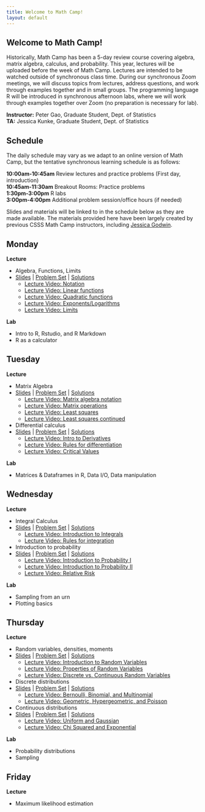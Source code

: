 ```yaml
---
title: Welcome to Math Camp!
layout: default
---
```


## Welcome to Math Camp!

Historically, Math Camp has been a 5-day review course covering algebra, matrix algebra, calculus, and probability. This year, lectures will be uploaded before the week of Math Camp. Lectures are intended to be watched outside of synchronous class time. During our synchronous Zoom meetings, we will discuss topics from lectures, address questions, and work through examples together and in small groups. The programming language R will be introduced in synchronous afternoon labs, where we will work through examples together over Zoom (no preparation is necessary for lab). 

  **Instructor:** Peter Gao, Graduate Student, Dept. of Statistics  
  **TA:** Jessica Kunke, Graduate Student, Dept. of Statistics    

## Schedule

The daily schedule may vary as we adapt to an online version of Math Camp, but the tentative synchronous learning schedule is as follows:  

  **10:00am-10:45am**  Review lectures and practice problems (First day, introduction)  
  **10:45am-11:30am**  Breakout Rooms: Practice problems  
  **1:30pm-3:00pm**    R labs  
  **3:00pm-4:00pm**    Additional problem session/office hours (if needed)  

Slides and materials will be linked to in the schedule below as they are made available. The materials provided here have been largely created by previous CSSS Math Camp instructors, including [Jessica Godwin](https://jlgodwin.github.io/MathCamp).

## Monday
**Lecture**
 * Algebra, Functions, Limits
 * [Slides](https://peteragao.github.io/CSSS-Math-Camp-2021/Lectures/Lecture1.pdf)  \| [Problem Set](https://peteragao.github.io/CSSS-Math-Camp-2021/ProblemSets/problemset1.pdf) \| [Solutions](https://peteragao.github.io//CSSS-Math-Camp-2021/ProblemSets/solutions1.pdf)
    * [Lecture Video: Notation](https://washington.zoom.us/rec/share/Bqa2q0OmzvZqMV4aN69MHanV9ndHDNkc46px8DLy3fsa-RbpNspZJcQwQGXNdGcB.K44wcyN-a2unFSjB?startTime=1629342082000)
    * [Lecture Video: Linear functions](https://washington.zoom.us/rec/share/Oyozh9VfhBtbblLp8pFdpSx9uHDE2gl6ouS6vETUCpg_BViZUplweINXQTX21rsQ.Uv08jLiJ-l9TzDEA?startTime=1629428390000)
    * [Lecture Video: Quadratic functions](https://washington.zoom.us/rec/share/2KfHU6LRBiy6oTS-13nUYNCKPcNJeUS7w473EXVZERxzpDfV8grSZMUahCLvo3QZ.nktLwW07sxPu9qAY?startTime=1629566904000)
    * [Lecture Video: Exponents/Logarithms](https://washington.zoom.us/rec/share/2KfHU6LRBiy6oTS-13nUYNCKPcNJeUS7w473EXVZERxzpDfV8grSZMUahCLvo3QZ.nktLwW07sxPu9qAY?startTime=1629568450000)
    * [Lecture Video: Limits](https://washington.zoom.us/rec/share/2KfHU6LRBiy6oTS-13nUYNCKPcNJeUS7w473EXVZERxzpDfV8grSZMUahCLvo3QZ.nktLwW07sxPu9qAY?startTime=1629570847000)
 
**Lab**
 * Intro to R, Rstudio, and R Markdown
 * R as a calculator

## Tuesday
**Lecture**
 * Matrix Algebra
 * [Slides](https://peteragao.github.io/CSSS-Math-Camp-2021/Lectures/Lecture2.pdf)  \| [Problem Set](https://peteragao.github.io/CSSS-Math-Camp-2021/ProblemSets/problemset2.pdf) \| [Solutions](https://peteragao.github.io//CSSS-Math-Camp-2021/ProblemSets/solutions2.pdf)
    * [Lecture Video: Matrix algebra notation](https://washington.zoom.us/rec/share/PT7hHLadLzZMfgZxGNkcfMESA3l3yuMmugyiX9Y0sXbipsxwTosn8Uv-tcUI0czf.mxEtJLDv4s4OkOyO?startTime=1629921905000)
    * [Lecture Video: Matrix operations](https://washington.zoom.us/rec/share/PT7hHLadLzZMfgZxGNkcfMESA3l3yuMmugyiX9Y0sXbipsxwTosn8Uv-tcUI0czf.mxEtJLDv4s4OkOyO?startTime=1629923203000)
    * [Lecture Video: Least squares](https://washington.zoom.us/rec/share/xjQPIgeQ9c2OBy3fzSvFY5XYAF22D8hmzJzvw4Sp5TUBSBMgwKVX5-FJb4LB1OUb.SG5606hDSDJt77e_?startTime=1629932017000)
    * [Lecture Video: Least squares continued](https://uw.hosted.panopto.com/Panopto/Pages/Viewer.aspx?id=8a347ff8-fdd2-4a73-8845-ad8f01845940)
 * Differential calculus
 * [Slides](https://peteragao.github.io/CSSS-Math-Camp-2021/Lectures/Lecture3.pdf) \| [Problem Set](https://peteragao.github.io/CSSS-Math-Camp-2021/ProblemSets/problemset3.pdf) \| [Solutions](https://peteragao.github.io//CSSS-Math-Camp-2021/ProblemSets/solutions3.pdf)
     * [Lecture Video: Intro to Derivatives](https://washington.zoom.us/rec/share/u_BYWF5whBlM-V1-6owoZgncXk_6YDDm9xvPSSOMPv7g90bSD5D0j0H-O5C7zJTM.BnKrPiC6wUiv88gb?startTime=1630014344000)
    * [Lecture Video: Rules for differentiation](https://washington.zoom.us/rec/share/u_BYWF5whBlM-V1-6owoZgncXk_6YDDm9xvPSSOMPv7g90bSD5D0j0H-O5C7zJTM.BnKrPiC6wUiv88gb?startTime=1630015929000)
    * [Lecture Video: Critical Values](https://washington.zoom.us/rec/share/u_BYWF5whBlM-V1-6owoZgncXk_6YDDm9xvPSSOMPv7g90bSD5D0j0H-O5C7zJTM.BnKrPiC6wUiv88gb?startTime=1630017267000)
 
**Lab**
* Matrices & Dataframes in R, Data I/O, Data manipulation

## Wednesday
**Lecture**
* Integral Calculus
* [Slides](https://peteragao.github.io/CSSS-Math-Camp-2021/Lectures/Lecture4.pdf)  \| [Problem Set](https://peteragao.github.io/CSSS-Math-Camp-2021/ProblemSets/problemset4.pdf) \| [Solutions](https://peteragao.github.io//CSSS-Math-Camp-2021/ProblemSets/solutions4.pdf)
    * [Lecture Video: Introduction to Integrals](https://washington.zoom.us/rec/share/Hro-6N5l4fIyrjx7aZVFZwxzfTx8GEOUvdlC2RILoyqumyMLQ-OpWDMQYIPV2mZP.2-6iT1zbdWSNMz53?startTime=1630090996000)
    * [Lecture Video: Rules for integration](https://washington.zoom.us/rec/share/Hro-6N5l4fIyrjx7aZVFZwxzfTx8GEOUvdlC2RILoyqumyMLQ-OpWDMQYIPV2mZP.2-6iT1zbdWSNMz53?startTime=1630092654000)
* Introduction to probability
* [Slides](https://peteragao.github.io/CSSS-Math-Camp-2021/Lectures/Lecture5.pdf) \| [Problem Set](https://peteragao.github.io/CSSS-Math-Camp-2021/ProblemSets/problemset5.pdf) \| [Solutions](https://peteragao.github.io//CSSS-Math-Camp-2021/ProblemSets/solutions5.pdf)
    * [Lecture Video: Introduction to Probability I ](https://washington.zoom.us/rec/share/0YQ4UG9aVlbzCMQeyEze_1JW9seneQSwpQElPkPnd1SacECkawqeu0PeA4glaNGY.hJUPiCMgu6-1Qawz?startTime=1630356226000)
    * [Lecture Video:  Introduction to Probability II](https://washington.zoom.us/rec/share/0YQ4UG9aVlbzCMQeyEze_1JW9seneQSwpQElPkPnd1SacECkawqeu0PeA4glaNGY.hJUPiCMgu6-1Qawz?startTime=1630357735000)
    * [Lecture Video:  Relative Risk](https://washington.zoom.us/rec/share/0YQ4UG9aVlbzCMQeyEze_1JW9seneQSwpQElPkPnd1SacECkawqeu0PeA4glaNGY.hJUPiCMgu6-1Qawz?startTime=1630359226000)



**Lab**
* Sampling from an urn
* Plotting basics 

## Thursday
**Lecture**
 * Random variables, densities, moments
 * [Slides](https://peteragao.github.io/CSSS-Math-Camp-2021/Lectures/Lecture6.pdf) \| [Problem Set](https://peteragao.github.io/CSSS-Math-Camp-2021/ProblemSets/problemset6.pdf) \| [Solutions](https://peteragao.github.io//CSSS-Math-Camp-2021/ProblemSets/solutions6.pdf)
   * [Lecture Video: Introduction to Random Variables ](https://washington.zoom.us/rec/share/z1_eyegYcCr1-kzXOsuaHmKxv0nW4lKQbI__RrH00eZa-eXx3XZ0zYMRDUTLeII.THjG5y_zaesfVuqO?startTime=1630447488000)
    * [Lecture Video:  Properties of Random Variables](https://washington.zoom.us/rec/share/z1_eyegYcCr1-kzXOsuaHmKxv0nW4lKQbI__RrH00eZa-eXx3XZ0zYMRDUTLeII.THjG5y_zaesfVuqO?startTime=1630448627000)
    * [Lecture Video:  Discrete vs. Continuous Random Variables](https://washington.zoom.us/rec/share/z1_eyegYcCr1-kzXOsuaHmKxv0nW4lKQbI__RrH00eZa-eXx3XZ0zYMRDUTLeII.THjG5y_zaesfVuqO?startTime=1630449685000)
 * Discrete distributions
 * [Slides](https://peteragao.github.io/CSSS-Math-Camp-2021/Lectures/Lecture7.pdf) \| [Problem Set](https://peteragao.github.io/CSSS-Math-Camp-2021/ProblemSets/problemset7.pdf) \| [Solutions](https://peteragao.github.io//CSSS-Math-Camp-2021/ProblemSets/solutions7.pdf)
    * [Lecture Video: Bernoulli, Binomial, and Multinomial ](https://washington.zoom.us/rec/share/9bSaTOieXWv656W_mQLiClDRK22cS3reCb4aY75vVTog8jFMv-fvxNCDMRX2kcf2._i_5eLZojcqh1B1Z?startTime=1630522261000)
    * [Lecture Video:  Geometric, Hypergeometric, and Poisson](https://washington.zoom.us/rec/share/9bSaTOieXWv656W_mQLiClDRK22cS3reCb4aY75vVTog8jFMv-fvxNCDMRX2kcf2._i_5eLZojcqh1B1Z?startTime=1630525529000)
 * Continuous distributions
 * [Slides](https://peteragao.github.io/CSSS-Math-Camp-2021/Lectures/Lecture8.pdf) \| [Problem Set](https://peteragao.github.io/CSSS-Math-Camp-2021/ProblemSets/problemset8.pdf) \| [Solutions](https://peteragao.github.io//CSSS-Math-Camp-2021/ProblemSets/solutions8.pdf)
    * [Lecture Video: Uniform and Gaussian ](https://washington.zoom.us/rec/share/F323cE5sUkjbs7u1J3cXwCRklwj-VNKWZGRXwzVVPN8COYial8jTdZGvpC9DLS6S.bKdZJR08JL6LohV0?startTime=1630531304000)
    * [Lecture Video:  Chi Squared and Exponential](https://washington.zoom.us/rec/share/F323cE5sUkjbs7u1J3cXwCRklwj-VNKWZGRXwzVVPN8COYial8jTdZGvpC9DLS6S.bKdZJR08JL6LohV0?startTime=1630532327000)
    
**Lab**
 * Probability distributions
 * Sampling
 
## Friday
**Lecture**
 * Maximum likelihood estimation

